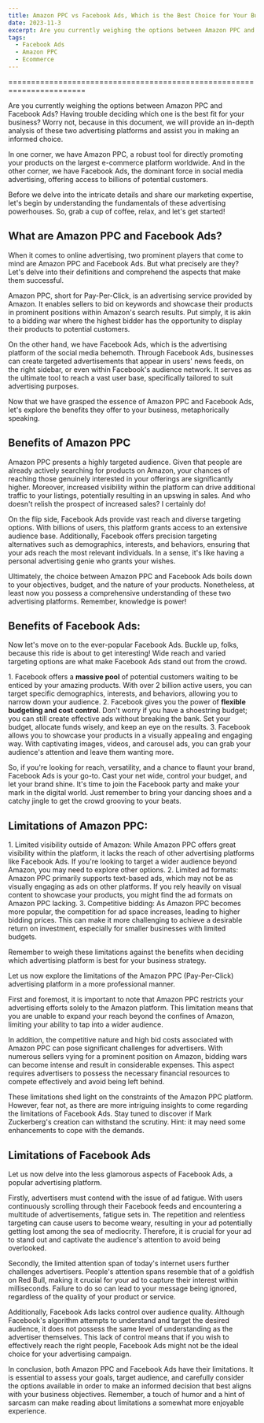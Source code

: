```yaml
---
title: Amazon PPC vs Facebook Ads, Which is the Best Choice for Your Business?
date: 2023-11-3
excerpt: Are you currently weighing the options between Amazon PPC and Facebook Ads? Having trouble deciding which one is the best fit for your business? Worry not, because in this document, we will provide an in-depth analysis of these two advertising platforms and assist you in making an informed choice.
tags:
  - Facebook Ads
  - Amazon PPC
  - Ecommerce
---
```


=======================================================================

Are you currently weighing the options between Amazon PPC and Facebook Ads? Having trouble deciding which one is the best fit for your business? Worry not, because in this document, we will provide an in-depth analysis of these two advertising platforms and assist you in making an informed choice.

<!-- excerpt -->

In one corner, we have Amazon PPC, a robust tool for directly promoting your products on the largest e-commerce platform worldwide. And in the other corner, we have Facebook Ads, the dominant force in social media advertising, offering access to billions of potential customers.

Before we delve into the intricate details and share our marketing expertise, let's begin by understanding the fundamentals of these advertising powerhouses. So, grab a cup of coffee, relax, and let's get started!

## What are Amazon PPC and Facebook Ads?

When it comes to online advertising, two prominent players that come to mind are Amazon PPC and Facebook Ads. But what precisely are they? Let's delve into their definitions and comprehend the aspects that make them successful.

Amazon PPC, short for Pay-Per-Click, is an advertising service provided by Amazon. It enables sellers to bid on keywords and showcase their products in prominent positions within Amazon's search results. Put simply, it is akin to a bidding war where the highest bidder has the opportunity to display their products to potential customers.

On the other hand, we have Facebook Ads, which is the advertising platform of the social media behemoth. Through Facebook Ads, businesses can create targeted advertisements that appear in users' news feeds, on the right sidebar, or even within Facebook's audience network. It serves as the ultimate tool to reach a vast user base, specifically tailored to suit advertising purposes.

Now that we have grasped the essence of Amazon PPC and Facebook Ads, let's explore the benefits they offer to your business, metaphorically speaking.

## Benefits of Amazon PPC

Amazon PPC presents a highly targeted audience. Given that people are already actively searching for products on Amazon, your chances of reaching those genuinely interested in your offerings are significantly higher. Moreover, increased visibility within the platform can drive additional traffic to your listings, potentially resulting in an upswing in sales. And who doesn't relish the prospect of increased sales? I certainly do!

On the flip side, Facebook Ads provide vast reach and diverse targeting options. With billions of users, this platform grants access to an extensive audience base. Additionally, Facebook offers precision targeting alternatives such as demographics, interests, and behaviors, ensuring that your ads reach the most relevant individuals. In a sense, it's like having a personal advertising genie who grants your wishes.

Ultimately, the choice between Amazon PPC and Facebook Ads boils down to your objectives, budget, and the nature of your products. Nonetheless, at least now you possess a comprehensive understanding of these two advertising platforms. Remember, knowledge is power!

## Benefits of Facebook Ads:

Now let's move on to the ever-popular Facebook Ads. Buckle up, folks, because this ride is about to get interesting! Wide reach and varied targeting options are what make Facebook Ads stand out from the crowd.

1\. Facebook offers a **massive pool** of potential customers waiting to be enticed by your amazing products. With over 2 billion active users, you can target specific demographics, interests, and behaviors, allowing you to narrow down your audience. 2. Facebook gives you the power of **flexible budgeting and cost control**. Don't worry if you have a shoestring budget; you can still create effective ads without breaking the bank. Set your budget, allocate funds wisely, and keep an eye on the results. 3. Facebook allows you to showcase your products in a visually appealing and engaging way. With captivating images, videos, and carousel ads, you can grab your audience's attention and leave them wanting more.

So, if you're looking for reach, versatility, and a chance to flaunt your brand, Facebook Ads is your go-to. Cast your net wide, control your budget, and let your brand shine. It's time to join the Facebook party and make your mark in the digital world. Just remember to bring your dancing shoes and a catchy jingle to get the crowd grooving to your beats.

## Limitations of Amazon PPC:

1\. Limited visibility outside of Amazon: While Amazon PPC offers great visibility within the platform, it lacks the reach of other advertising platforms like Facebook Ads. If you're looking to target a wider audience beyond Amazon, you may need to explore other options. 2. Limited ad formats: Amazon PPC primarily supports text-based ads, which may not be as visually engaging as ads on other platforms. If you rely heavily on visual content to showcase your products, you might find the ad formats on Amazon PPC lacking. 3. Competitive bidding: As Amazon PPC becomes more popular, the competition for ad space increases, leading to higher bidding prices. This can make it more challenging to achieve a desirable return on investment, especially for smaller businesses with limited budgets.

Remember to weigh these limitations against the benefits when deciding which advertising platform is best for your business strategy.

Let us now explore the limitations of the Amazon PPC (Pay-Per-Click) advertising platform in a more professional manner.

First and foremost, it is important to note that Amazon PPC restricts your advertising efforts solely to the Amazon platform. This limitation means that you are unable to expand your reach beyond the confines of Amazon, limiting your ability to tap into a wider audience.

In addition, the competitive nature and high bid costs associated with Amazon PPC can pose significant challenges for advertisers. With numerous sellers vying for a prominent position on Amazon, bidding wars can become intense and result in considerable expenses. This aspect requires advertisers to possess the necessary financial resources to compete effectively and avoid being left behind.

These limitations shed light on the constraints of the Amazon PPC platform. However, fear not, as there are more intriguing insights to come regarding the limitations of Facebook Ads. Stay tuned to discover if Mark Zuckerberg's creation can withstand the scrutiny. Hint: it may need some enhancements to cope with the demands.

## Limitations of Facebook Ads

Let us now delve into the less glamorous aspects of Facebook Ads, a popular advertising platform.

Firstly, advertisers must contend with the issue of ad fatigue. With users continuously scrolling through their Facebook feeds and encountering a multitude of advertisements, fatigue sets in. The repetition and relentless targeting can cause users to become weary, resulting in your ad potentially getting lost among the sea of mediocrity. Therefore, it is crucial for your ad to stand out and captivate the audience's attention to avoid being overlooked.

Secondly, the limited attention span of today's internet users further challenges advertisers. People's attention spans resemble that of a goldfish on Red Bull, making it crucial for your ad to capture their interest within milliseconds. Failure to do so can lead to your message being ignored, regardless of the quality of your product or service.

Additionally, Facebook Ads lacks control over audience quality. Although Facebook's algorithm attempts to understand and target the desired audience, it does not possess the same level of understanding as the advertiser themselves. This lack of control means that if you wish to effectively reach the right people, Facebook Ads might not be the ideal choice for your advertising campaign.

In conclusion, both Amazon PPC and Facebook Ads have their limitations. It is essential to assess your goals, target audience, and carefully consider the options available in order to make an informed decision that best aligns with your business objectives. Remember, a touch of humor and a hint of sarcasm can make reading about limitations a somewhat more enjoyable experience.
